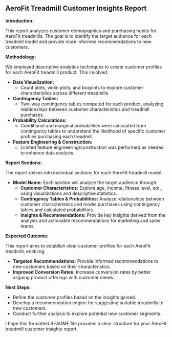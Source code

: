 ## AeroFit Treadmill Customer Insights Report

**Introduction:**

This report analyzes customer demographics and purchasing habits for AeroFit treadmills. The goal is to identify the target audience for each treadmill model and provide more informed recommendations to new customers.

**Methodology:**

We employed descriptive analytics techniques to create customer profiles for each AeroFit treadmill product. This involved:

* **Data Visualization:** 
    * Count plots, violin plots, and boxplots to explore customer characteristics across different treadmills.
* **Contingency Tables:**
    * Two-way contingency tables computed for each product, analyzing relationships between customer characteristics and treadmill purchases.
* **Probability Calculations:**
    * Conditional and marginal probabilities were calculated from contingency tables to understand the likelihood of specific customer profiles purchasing each treadmill.
* **Feature Engineering & Construction:**
    * Limited feature engineering/construction was performed as needed to enhance data analysis.

**Report Sections:**

The report delves into individual sections for each AeroFit treadmill model:

* **Model Name:** Each section will analyze the target audience through:
    * **Customer Characteristics:** Explore age, income, fitness level, etc., using visualizations and descriptive statistics.
    * **Contingency Tables & Probabilities:** Analyze relationships between customer characteristics and model purchases using contingency tables and calculated probabilities.
    * **Insights & Recommendations:** Provide key insights derived from the analysis and actionable recommendations for marketing and sales teams.

**Expected Outcome:**

This report aims to establish clear customer profiles for each AeroFit treadmill, enabling:

* **Targeted Recommendations:** Provide informed recommendations to new customers based on their characteristics.
* **Improved Conversion Rates:** Increase conversion rates by better aligning product offerings with customer needs.

**Next Steps:**

* Refine the customer profiles based on the insights gained.
* Develop a recommendation engine for suggesting suitable treadmills to new customers.
* Conduct further analysis to explore potential new customer segments.

I hope this formatted README file provides a clear structure for your AeroFit treadmill customer insights report. 
